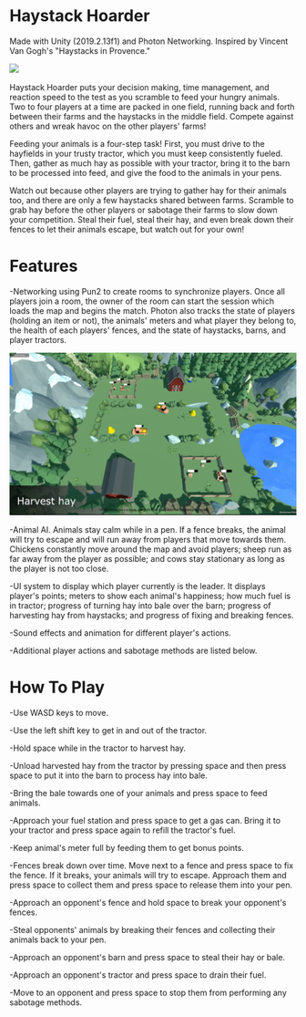 # Haystack Hoarder

Made with Unity (2019.2.13f1) and Photon Networking. Inspired by Vincent Van Gogh's "Haystacks in Provence."

![](Images/Title.png)

Haystack Hoarder puts your decision making, time management, and reaction speed to the test as you scramble to feed your hungry animals. Two to four players at a time are packed in one field, running back and forth between their farms and the haystacks in the middle field. Compete against others and wreak havoc on the other players' farms!

Feeding your animals is a four-step task! First, you must drive to the hayfields in your trusty tractor, which you must keep consistently fueled. Then, gather as much hay as possible with your tractor, bring it to the barn to be processed into feed, and give the food to the animals in your pens. 

Watch out because other players are trying to gather hay for their animals too, and there are only a few haystacks shared between farms. Scramble to grab hay before the other players or sabotage their farms to slow down your competition. Steal their fuel, steal their hay, and even break down their fences to let their animals escape, but watch out for your own!

# Features

-Networking using Pun2 to create rooms to synchronize players. Once all players join a room, the owner of the room can start the session which loads the map and begins the match. Photon also tracks the state of players (holding an item or not), the animals' meters and what player they belong to, the health of each players' fences, and the state of haystacks, barns, and player tractors.

![](Images/game.png)

-Animal AI. Animals stay calm while in a pen. If a fence breaks, the animal will try to escape and will run away from players that move towards them. Chickens constantly move around the map and avoid players; sheep run as far away from the player as possible; and cows stay stationary as long as the player is not too close.

-UI system to display which player currently is the leader. It displays player's points; meters to show each animal's happiness; how much fuel is in tractor; progress of turning hay into bale over the barn; progress of harvesting hay from haystacks; and progress of fixing and breaking fences.

-Sound effects and animation for different player's actions.

-Additional player actions and sabotage methods are listed below.

# How To Play

-Use WASD keys to move.

-Use the left shift key to get in and out of the tractor.

-Hold space while in the tractor to harvest hay.

-Unload harvested hay from the tractor by pressing space and then press space to put it into the
barn to process hay into bale.

-Bring the bale towards one of your animals and press space to feed animals.

-Approach your fuel station and press space to get a gas can. Bring it to your tractor and press space again to refill the tractor's fuel.

-Keep animal's meter full by feeding them to get bonus points.

-Fences break down over time. Move next to a fence and press space to fix the fence. If it breaks, your animals will try to escape. Approach them and press space to collect them and press space to release them into your pen.

-Approach an opponent's fence and hold space to break your opponent's fences.

-Steal opponents' animals by breaking their fences and collecting their animals back to your pen.

-Approach an opponent's barn and press space to steal their hay or bale.

-Approach an opponent's tractor and press space to drain their fuel.

-Move to an opponent and press space to stop them from performing any sabotage methods.





